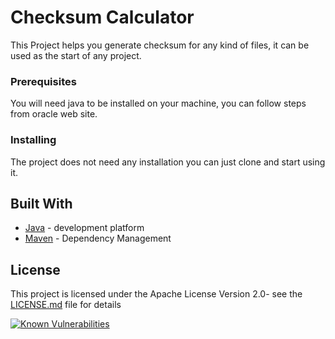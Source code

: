 # Checksum Calculator

This Project helps you generate checksum for any kind of files, it can be used as the start of any project.

### Prerequisites

You will need java to be installed on your machine, you can follow steps from oracle web site.

### Installing

The project does not need any installation you can just clone and start using it.

## Built With

* [Java](https://www.oracle.com/java/technologies/java-se.html) - development platform
* [Maven](https://maven.apache.org/) - Dependency Management

## License

This project is licensed under the Apache License Version 2.0- see the [LICENSE.md](LICENSE.md) file for details


[![Known Vulnerabilities](https://snyk.io/test/github/yazidaqel/checksumcalculator/badge.svg)](https://snyk.io/test/github/yazidaqel/checksumcalculator)
